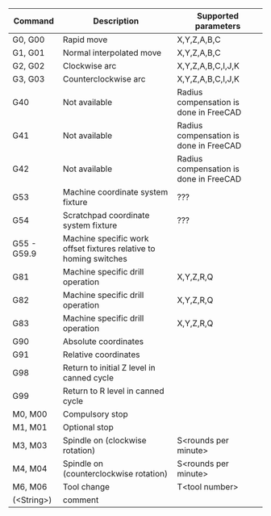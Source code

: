 | Command | Description | Supported parameters |
| --- | --- | --- |
| G0, G00 | Rapid move | X,Y,Z,A,B,C |
| G1, G01 | Normal interpolated move | X,Y,Z,A,B,C |
| G2, G02 | Clockwise arc | X,Y,Z,A,B,C,I,J,K |
| G3, G03 | Counterclockwise arc | X,Y,Z,A,B,C,I,J,K |
| G40 | Not available | Radius compensation is done in FreeCAD |
| G41 | Not available | Radius compensation is done in FreeCAD |
| G42 | Not available | Radius compensation is done in FreeCAD |
| G53 | Machine coordinate system fixture | ??? |
| G54 | Scratchpad coordinate system fixture | ??? |
| G55 - G59.9 | Machine specific work offset fixtures relative to homing switches | |
| G81 | Machine specific drill operation | X,Y,Z,R,Q |
| G82 | Machine specific drill operation | X,Y,Z,R,Q |
| G83 | Machine specific drill operation | X,Y,Z,R,Q |
| G90 | Absolute coordinates | |
| G91 | Relative coordinates | |
| G98 | Return to initial Z level in canned cycle |  |
| G99 | Return to R level in canned cycle |  |
| M0, M00 | Compulsory stop |  |
| M1, M01 | Optional stop |  |
| M3, M03 | Spindle on (clockwise rotation) | S\<rounds per minute\> |
| M4, M04 | Spindle on (counterclockwise rotation) | S\<rounds per minute\> |
| M6, M06 | Tool change | T\<tool number\> |
| (\<String\>) | comment | |
